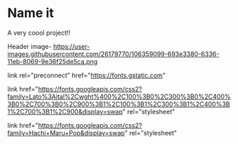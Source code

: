 # Name it

A very coool project!!

Header image- https://user-images.githubusercontent.com/26179770/106359099-693e3380-6336-11eb-8069-9e36f25de5ca.png

link rel="preconnect" href="https://fonts.gstatic.com"

link href="https://fonts.googleapis.com/css2?family=Lato%3Aital%2Cwght%400%2C100%3B0%2C300%3B0%2C400%3B0%2C700%3B0%2C900%3B1%2C100%3B1%2C300%3B1%2C400%3B1%2C700%3B1%2C900&display=swap" rel="stylesheet"

link href="https://fonts.googleapis.com/css2?family=Hachi+Maru+Pop&display=swap" rel="stylesheet"